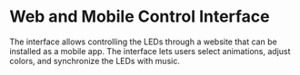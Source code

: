 # Web and Mobile Control Interface

The interface allows controlling the LEDs through a website that can be installed as a mobile app. The interface lets users select animations, adjust colors, and synchronize the LEDs with music.
